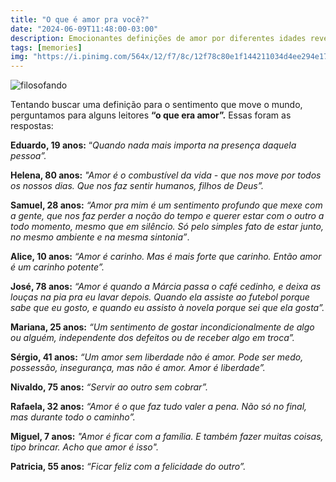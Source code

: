 ```yaml
---
title: "O que é amor pra você?"
date: "2024-06-09T11:48:00-03:00"
description: Emocionantes definições de amor por diferentes idades revelam sua natureza complexa, desde a liberdade até a felicidade na felicidade do outro.
tags: [memories]
img: "https://i.pinimg.com/564x/12/f7/8c/12f78c80e1f144211034d4ee294e176e.jpg"
---
```

![filosofando](https://cdn.jsdelivr.net/gh/geanramos/files/img/filosofando.png)


Tentando buscar uma definição para o sentimento que move o mundo, perguntamos para alguns leitores **“o que era amor”.** Essas foram as respostas:

**Eduardo, 19 anos:**  “_Quando nada mais importa na presença daquela pessoa”._
    
**Helena, 80 anos:** _"Amor é o combustível da vida - que nos move por todos os nossos dias. Que nos faz sentir humanos, filhos de Deus”._
    
**Samuel, 28 anos:** _“Amor pra mim é um sentimento profundo que mexe com a gente, que nos faz perder a noção do tempo e querer estar com o outro a todo momento, mesmo que em silêncio. Só pelo simples fato de estar junto, no mesmo ambiente e na mesma sintonia”_.
    
**Alice, 10 anos:** _“Amor é carinho. Mas é mais forte que carinho. Então amor é um carinho potente”._
    
**José, 78 anos:** _“Amor é quando a Márcia passa o café cedinho, e deixa as louças na pia pra eu lavar depois. Quando ela assiste ao futebol porque sabe que eu gosto, e quando eu assisto à novela porque sei que ela gosta”._
    
**Mariana, 25 anos:**  _“Um sentimento de gostar incondicionalmente de algo ou alguém, independente dos defeitos ou de receber algo em troca”._
    
**Sérgio, 41 anos:** _“Um amor sem liberdade não é amor. Pode ser medo, possessão, insegurança, mas não é amor. Amor é liberdade”._
    
**Nivaldo, 75 anos:** _“Servir ao outro sem cobrar”._
    
**Rafaela, 32 anos:** _“Amor é o que faz tudo valer a pena. Não só no final, mas durante todo o caminho”._
    
**Miguel, 7 anos:** _"Amor é ficar com a família. E também fazer muitas coisas, tipo brincar. Acho que amor é isso"._
    
**Patricia, 55 anos:** _“Ficar feliz com a felicidade do outro”._